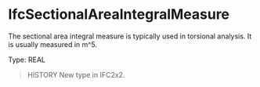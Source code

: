 # IfcSectionalAreaIntegralMeasure

The sectional area integral measure is typically used in torsional analysis. It is usually measured in m\^5.<!-- end of definition -->

Type: REAL

> HISTORY  New type in IFC2x2.
